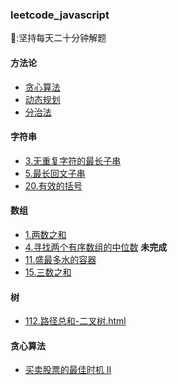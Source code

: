 ### leetcode_javascript

📅:坚持每天二十分钟解题

#### 方法论

- [贪心算法](方法论/贪心算法.md)
- [动态规划](方法论/动态规划.md)
- [分治法](方法论/分治法.md)

#### 字符串

- [3.无重复字符的最长子串](https://github.com/song111/leetcode_javascript/blob/master/3.无重复字符的最长子串.html)
- [5.最长回文子串](5.最长回文子串.html)
- [20.有效的括号](https://github.com/song111/leetcode_javascript/blob/master/20.有效的括号.html)

#### 数组

- [1.两数之和](https://github.com/song111/leetcode_javascript/blob/master/1.两数之和.html)
- [4.寻找两个有序数组的中位数](4.寻找两个有序数组的中位数.html) **未完成**
- [11.盛最多水的容器](https://github.com/song111/leetcode_javascript/blob/master/11.盛最多水的容器.html)
- [15.三数之和](https://github.com/song111/leetcode_javascript/blob/master/15.三数之和.html)

#### 树

- [112.路径总和-二叉树.html](https://github.com/song111/leetcode_javascript/blob/master/112.路径总和-二叉树.html)

#### 贪心算法

- [买卖股票的最佳时机 II](122.买卖股票的最佳时机%20II.html)
